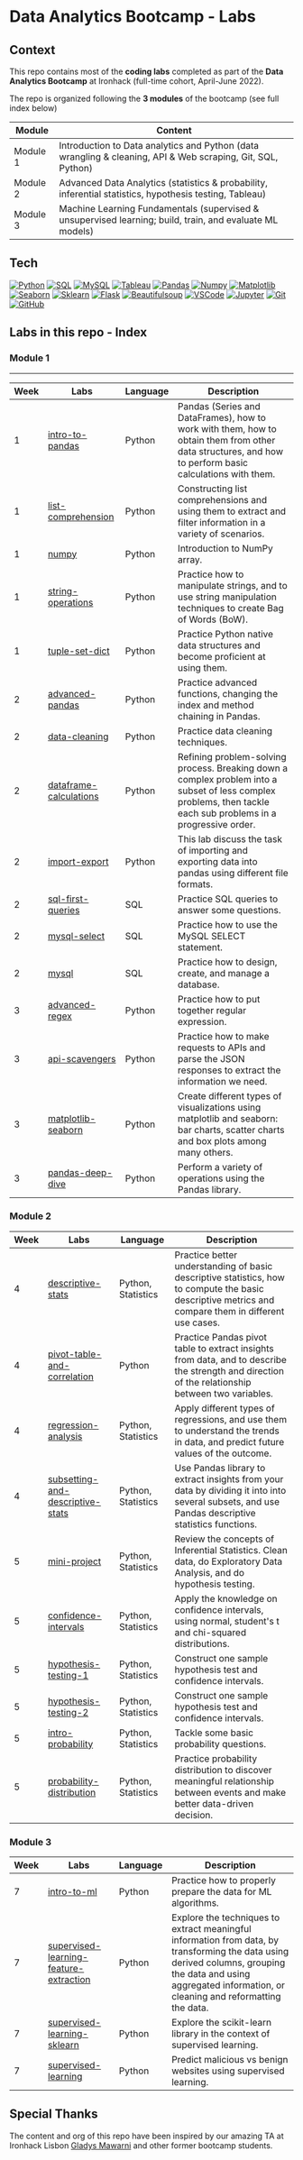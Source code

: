 # Data Analytics Bootcamp - Labs

## Context

This repo contains most of the **coding labs** completed as part of the **Data Analytics Bootcamp** at Ironhack (full-time cohort, April-June 2022). 

The repo is organized following the **3 modules** of the bootcamp (see full index below)

| Module            | Content |
| ------            | -----------|
| Module 1          | Introduction to Data analytics and Python (data wrangling & cleaning, API & Web scraping, Git, SQL, Python)|
| Module 2          | Advanced Data Analytics (statistics & probability, inferential statistics, hypothesis testing, Tableau) |
| Module 3           | Machine Learning Fundamentals (supervised & unsupervised learning; build, train, and evaluate ML models) |

## Tech

[![Python](https://img.shields.io/badge/Python-9146FF?style=for-the-badge&logo=python&logoColor=white&labelColor=101010)]()
[![SQL](https://img.shields.io/badge/SQL-9146FF?style=for-the-badge&logo=mysql&logoColor=white&labelColor=101010)]()
[![MySQL](https://img.shields.io/badge/MySQL-5865F2?style=for-the-badge&logo=mysql&logoColor=white&labelColor=101010)]()
[![Tableau](https://img.shields.io/badge/Tableau-5865F2?style=for-the-badge&logo=tableau&logoColor=white&labelColor=101010)]()
[![Pandas](https://img.shields.io/badge/Pandas-5865F2?style=for-the-badge&logo=pandas&logoColor=white&labelColor=101010)]()
[![Numpy](https://img.shields.io/badge/Numpy-5865F2?style=for-the-badge&logo=numpy&logoColor=white&labelColor=101010)]()
[![Matplotlib](https://img.shields.io/badge/Matplotlib-5865F2?style=for-the-badge&logo=matplotlib&logoColor=white&labelColor=101010)]()
[![Seaborn](https://img.shields.io/badge/Seaborn-5865F2?style=for-the-badge&logo=seaborn&logoColor=white&labelColor=101010)]()
[![Sklearn](https://img.shields.io/badge/Sklearn-5865F2?style=for-the-badge&logo=scikit-learn&logoColor=white&labelColor=101010)]()
[![Flask](https://img.shields.io/badge/Flask-5865F2?style=for-the-badge&logo=flask&logoColor=white&labelColor=101010)]()
[![Beautifulsoup](https://img.shields.io/badge/Beautiful_Soup-5865F2?style=for-the-badge&logo=&logoColor=white&labelColor=101010)]()
[![VSCode](https://img.shields.io/badge/VSCode-5865F2?style=for-the-badge&logo=visualstudiocode&logoColor=white&labelColor=101010)]()
[![Jupyter](https://img.shields.io/badge/Jupyter-5865F2?style=for-the-badge&logo=Jupyter&logoColor=white&labelColor=101010)]()
[![Git](https://img.shields.io/badge/Git-5865F2?style=for-the-badge&logo=git&logoColor=white&labelColor=101010)]()
[![GitHub](https://img.shields.io/badge/GitHub-5865F2?style=for-the-badge&logo=github&logoColor=white&labelColor=101010)]()

## Labs in this repo - Index

### Module 1

--------
| Week 	| Labs                                                                                                         	| Language 	| Description                                                                                                                                            	|
|------	|--------------------------------------------------------------------------------------------------------------	|----------	|--------------------------------------------------------------------------------------------------------------------------------------------------------	|
| 1    	| [intro-to-pandas](https://github.com/mgluengo/data-bootcamp-labs/tree/main/module1/w1-pandas-intro)           | Python   	| Pandas (Series and DataFrames), how to work with them, how to obtain them from other data structures, and how to perform basic calculations with them. 	|
| 1    	| [list-comprehension](https://github.com/mgluengo/data-bootcamp-labs/tree/main/module1/w1-list-comprehension) 	| Python   	| Constructing list comprehensions and using them to extract and filter information in a variety of scenarios.                                           	|
| 1    	| [numpy](https://github.com/mgluengo/data-bootcamp-labs/tree/main/module1/w1-numpy)                            | Python   	| Introduction to NumPy array.                                                                                                                           	|
| 1    	| [string-operations](https://github.com/mgluengo/data-bootcamp-labs/tree/main/module1/w1-string-operations)    | Python   	| Practice how to manipulate strings, and to use string manipulation techniques to create Bag of Words (BoW).                                            	|
| 1    	| [tuple-set-dict](https://github.com/mgluengo/data-bootcamp-labs/tree/main/module1/w1-tuple-set-dict)          | Python   	| Practice Python native data structures and become proficient at using them.                                                                            	|
| 2    	| [advanced-pandas](https://github.com/mgluengo/data-bootcamp-labs/tree/main/module1/w2-pandas-advanced)        | Python   	| Practice advanced functions, changing the index and method chaining in Pandas.                                                                         	|
| 2    	| [data-cleaning](https://github.com/mgluengo/data-bootcamp-labs/tree/main/module1/w2-data-cleaning)            | Python   	| Practice data cleaning techniques.
| 2    	| [dataframe-calculations](https://github.com/mgluengo/data-bootcamp-labs/tree/main/module1/w2-dataframe-calculations)| Python   	| Refining problem-solving process. Breaking down a complex problem into a subset of less complex problems, then tackle each sub problems in a progressive order. 
| 2    	| [import-export](https://github.com/mgluengo/data-bootcamp-labs/tree/main/module1/w2-import-export)            | Python   	| This lab discuss the task of importing and exporting data into pandas using different file formats.	|
| 2    	| [sql-first-queries](https://github.com/mgluengo/data-bootcamp-labs/tree/main/module1/w2-msql-1)  	            | SQL      	| Practice SQL queries to answer some questions.                                                                                                         	|
| 2    	| [mysql-select](https://github.com/mgluengo/data-bootcamp-labs/tree/main/module1/w2-myql-2)                	| SQL      	| Practice how to use the MySQL SELECT statement.                                                                                                        	|
| 2    	| [mysql](https://github.com/mgluengo/data-bootcamp-labs/tree/main/module1/w2-mysql3)                           | SQL      	| Practice how to design, create, and manage a database.                                                                                                 	|
| 3    	| [advanced-regex](https://github.com/mgluengo/data-bootcamp-labs/tree/main/module1/w3-regex-advanced)          | Python   	| Practice how to put together regular expression.                                                                                                       	|
| 3    	| [api-scavengers](https://github.com/mgluengo/data-bootcamp-labs/tree/main/module1/w3-api)           	        | Python   	| Practice how to make requests to APIs and parse the JSON responses to extract the information we need.                                                 	|
| 3    	| [matplotlib-seaborn](https://github.com/mgluengo/data-bootcamp-labs/tree/main/module1/w3-matplotlib-seaborn)  | Python   	| Create different types of visualizations using matplotlib and seaborn: bar charts, scatter charts and box plots among many others.                     	|
| 3    	| [pandas-deep-dive](https://github.com/mgluengo/data-bootcamp-labs/tree/main/module1/w3-pandas-deep-dive)      | Python   	| Perform a variety of operations using the Pandas library.   |

### Module 2

| Week 	| Labs                                                                                                                                    	| Language           	| Description                                                                                                                                                          	|
|------	|-----------------------------------------------------------------------------------------------------------------------------------------	|--------------------	|----------------------------------------------------------------------------------------------------------------------------------------------------------------------	|
| 4    	| [descriptive-stats](https://github.com/mgluengo/data-bootcamp-labs/tree/main/module2/w4-descriptive-stats)                                   	| Python, Statistics 	| Practice better understanding of basic descriptive statistics, how to compute the basic descriptive metrics and compare them in different use cases.                 	|
| 4    	| [pivot-table-and-correlation](https://github.com/mgluengo/data-bootcamp-labs/tree/main/module2/w4-pivot-table-and-correlation)           	| Python             	| Practice Pandas pivot table to extract insights from data, and to describe the strength and direction of the relationship between two variables.                     	|
| 4    	| [regression-analysis](https://github.com/mgluengo/data-bootcamp-labs/tree/main/module2/w4-regression-analysis)                           	| Python, Statistics 	| Apply different types of regressions, and use them to understand the trends in data, and predict future values of the outcome.                                       	|
| 4    	| [subsetting-and-descriptive-stats](https://github.com/mgluengo/data-bootcamp-labs/tree/main/module2/w4-subsetting-and-descriptive-stats) 	| Python, Statistics 	| Use Pandas library to extract insights from your data by dividing it into into several subsets, and use Pandas descriptive statistics functions.                     	|
| 5    	| [mini-project](https://github.com/mgluengo/data-bootcamp-labs/tree/main/module2/w5-mini-project)                                      	| Python, Statistics 	| Review the concepts of Inferential Statistics. Clean data, do Exploratory Data Analysis, and do hypothesis testing.                                                  	|
| 5    	| [confidence-intervals](https://github.com/mgluengo/data-bootcamp-labs/tree/main/module2/w5-confidence-intervals)                         	| Python, Statistics 	| Apply the knowledge on confidence intervals, using normal, student's t and chi-squared distributions.                                                                	|
| 5    	| [hypothesis-testing-1](https://github.com/mgluengo/data-bootcamp-labs/tree/main/module2/w5-hypothesis-testing-1)                         	| Python, Statistics 	| Construct one sample hypothesis test and confidence intervals.                                                                                                       	|
| 5    	| [hypothesis-testing-2](https://github.com/mgluengo/data-bootcamp-labs/tree/main/module2/w5-hypothesis-testing-2)                         	| Python, Statistics 	| Construct one sample hypothesis test and confidence intervals.                                                                                                       	|
| 5    	| [intro-probability](https://github.com/mgluengo/data-bootcamp-labs/tree/main/module2/w5-intro-prob)                                      	| Python, Statistics 	| Tackle some basic probability questions.                                                                                                                             	|
| 5    	| [probability-distribution](https://github.com/mgluengo/data-bootcamp-labs/tree/main/module2/w5-probability-distribution)                	| Python, Statistics 	| Practice probability distribution to discover meaningful relationship between events and make better data-driven decision.                                           	|

### Module 3

| Week 	| Labs                                                                                                                                                	| Language 	| Description                                                                                                                                                                                                    	|
|------	|-----------------------------------------------------------------------------------------------------------------------------------------------------	|----------	|----------------------------------------------------------------------------------------------------------------------------------------------------------------------------------------------------------------	|
| 7    	| [intro-to-ml](https://github.com/mgluengo/data-bootcamp-labs/tree/main/module3/w7-intro-to-ml)                                                       	| Python   	| Practice how to properly prepare the data for ML algorithms.                                                                                                                   
| 7    	| [supervised-learning-feature-extraction](https://github.com/mgluengo/data-bootcamp-labs/tree/main/module3/w7-supervised-learning-1) 	| Python   	| Explore the techniques to extract meaningful information from data, by transforming the data using derived columns, grouping the data and using aggregated information, or cleaning and reformatting the data. 	|
| 7    	| [supervised-learning-sklearn](https://github.com/mgluengo/data-bootcamp-labs/tree/main/module3/w7-sklearn)                       	| Python   	| Explore the scikit-learn library in the context of supervised learning.                                                                                                                                        	|
| 7    	| [supervised-learning](https://github.com/mgluengo/data-bootcamp-labs/tree/main/module3/w7-supervised-learning-2)                                       	| Python   	| Predict malicious vs benign websites using supervised learning.                                                                                                                                                	|

## Special Thanks

The content and org of this repo have been inspired by our amazing TA at Ironhack Lisbon [Gladys Mawarni](https://github.com/gladysmawarni) and other former bootcamp students. 